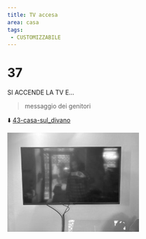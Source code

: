 ```yaml
---
title: TV accesa
area: casa
tags: 
 - CUSTOMIZZABILE 
---
```

# 37
SI ACCENDE LA TV E...

> messaggio dei genitori

⬇️ [43-casa-sul_divano](43-casa-sul_divano.md)

![foto_120](../_assets/preview/foto_120.jpg)
